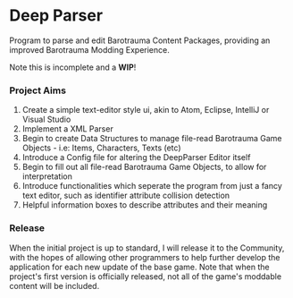 # Deep Parser
Program to parse and edit Barotrauma Content Packages, providing an improved Barotrauma Modding Experience.

Note this is incomplete and a **WIP**!

### Project Aims
1. Create a simple text-editor style ui, akin to Atom, Eclipse, IntelliJ or Visual Studio
2. Implement a XML Parser
3. Begin to create Data Structures to manage file-read Barotrauma Game Objects - i.e: Items, Characters, Texts (etc)
4. Introduce a Config file for altering the DeepParser Editor itself
5. Begin to fill out all file-read Barotrauma Game Objects, to allow for interpretation
6. Introduce functionalities which seperate the program from just a fancy text editor, such as identifier attribute collision detection
7. Helpful information boxes to describe attributes and their meaning


### Release
When the initial project is up to standard, I will release it to the Community, with the hopes of allowing other programmers to help further develop the application for each new update of the base game. Note that when the project's first version is officially released, not all of the game's moddable content will be included.
